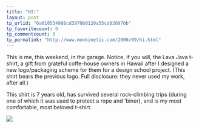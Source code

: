 ```yaml
---
title: "HI!"
layout: post
tp_urlid: "6a010534988cd3970b0120a55cd820970b"
tp_favoritecount: 0
tp_commentcount: 0
tp_permalink: "http://www.monkinetic.com/2000/09/hi.html"
---
```

This is me, this weekend, in the garage. Notice, if you will, the Lava Java t-shirt, a gift from grateful coffe-house owners in Hawaii after I designed a new logo/packaging scheme for them for a design school project. (This shirt bears the previous logo. Full disclosure: they never used my work, after all.) 

This shirt is 7 years old, has survived several rock-climbing trips (during one of which it was used to protect a rope and &#39;biner), and is my most comfortable, most beloved t-shirt.

<img border="0" src="http://media.redmonk.net/images/steveInGarage.JPG" />
